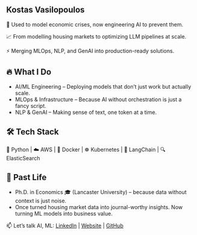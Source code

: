## Kostas Vasilopoulos 

🚀 Used to model economic crises, now engineering AI to prevent them. 

📈 From modelling housing markets to optimizing LLM pipelines at scale.

⚡ Merging MLOps, NLP, and GenAI into production-ready solutions.

## 🔥 What I Do

* AI/ML Engineering – Deploying models that don’t just work but actually scale.
* MLOps & Infrastructure – Because AI without orchestration is just a fancy script.
* NLP & GenAI – Making sense of text, one token at a time.

## 🛠️ Tech Stack

🐍 Python | ☁️ AWS | 🐳 Docker | ☸️ Kubernetes | 🦜 LangChain | 🔍 ElasticSearch

## 🎯  Past Life

* Ph.D. in Economics 🎓 (Lancaster University) – because data without context is just noise.
* Once turned housing market data into journal-worthy insights. Now turning ML models into business value.

📫 Let’s talk AI, ML: [LinkedIn](https://www.linkedin.com/in/kvasilopoulos) | [Website](https://kvasilopoulos.com/) | [GitHub](https://github.com/kvasilopoulos)
